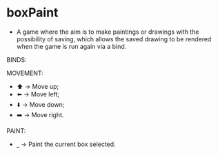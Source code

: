 # boxPaint
- A game where the aim is to make paintings or drawings with the possibility of saving, which allows the saved drawing to be rendered when the game is run again via a bind.

BINDS:

MOVEMENT:

- ⬆️ -> Move up;
- ⬅️ -> Move left;
- ⬇️ -> Move down;
- ➡️ -> Move right.

PAINT:

- ⎵ -> Paint the current box selected.


